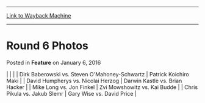 
---
[Link to Wayback Machine](https://web.archive.org/web/20211130205336/https://magic.wizards.com/en/articles/archive/feature/round-6-photos-2000-01-06)

[_metadata_:description]:- "Dirk Baberowski vs. Steven O'Mahoney-Schwartz Patrick Koichiro Maki  David Humpherys vs. Nicolai Herzog Darwin Kastle vs. Brian Hacker  Mike Long vs. Jon Finkel Zvi Mowshowitz vs. Kai Budde  Chris Pikula vs. Jakub Slemr Gary Wise vs. David Price"
[_metadata_:generator]:- "Drupal 7 (http://drupal.org)"
[_metadata_:node]:- "963386"
[_metadata_:publish_date]:- "2016-01-06"
[_metadata_:source]:- "div-main-content"
[_metadata_:title]:- "Round 6 Photos"
[_metadata_:wayback_capture_timestamp]:- "2021-11-30 20:53:36"
[_metadata_:wayback_raw_url]:- "https://web.archive.org/web/20211130205336id_/https://magic.wizards.com/en/articles/archive/feature/round-6-photos-2000-01-06"
[_metadata_:wayback_url]:- "https://magic.wizards.com/en/articles/archive/feature/round-6-photos-2000-01-06"
---


Round 6 Photos
==============



 Posted in **Feature**
 on January 6, 2016 













|
|  |
| 
 Dirk Baberowski vs. Steven O'Mahoney-Schwartz | 
 Patrick Koichiro Maki |
| 
 David Humpherys vs. Nicolai Herzog | 
 Darwin Kastle vs. Brian Hacker |
| 
 Mike Long vs. Jon Finkel | 
 Zvi Mowshowitz vs. Kai Budde |
| 
 Chris Pikula vs. Jakub Slemr | 
 Gary Wise vs. David Price |







